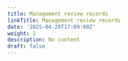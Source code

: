 ```yaml
---
title: Management review records
linkTitle: Management review records
date: '2025-04-29T17:09:00Z'
weight: 1
description: No content
draft: false
---
```



